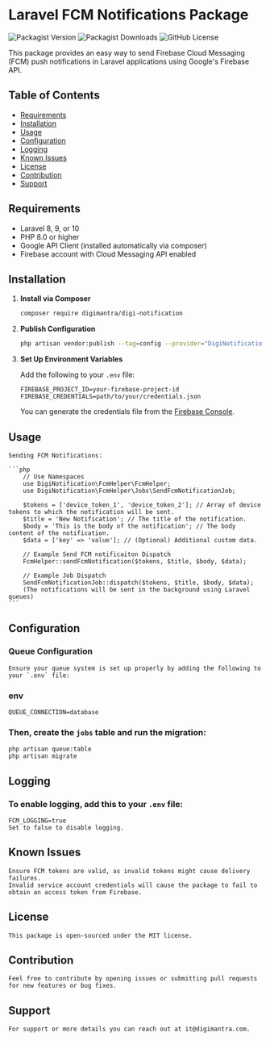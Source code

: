 # Laravel FCM Notifications Package

![Packagist Version](https://img.shields.io/packagist/v/digimantra/digi-notification)
![Packagist Downloads](https://img.shields.io/packagist/dt/digimantra/digi-notification)
![GitHub License](https://img.shields.io/github/license/digimantra/digi-notification?style=flat-square)

This package provides an easy way to send Firebase Cloud Messaging (FCM) push notifications in Laravel applications using Google's Firebase API.

## Table of Contents

- [Requirements](#requirements)
- [Installation](#installation)
- [Usage](#usage)
- [Configuration](#configuration)
- [Logging](#logging)
- [Known Issues](#known-issues)
- [License](#license)
- [Contribution](#contribution)
- [Support](#support)

## Requirements

- Laravel 8, 9, or 10
- PHP 8.0 or higher
- Google API Client (installed automatically via composer)
- Firebase account with Cloud Messaging API enabled

## Installation

1. **Install via Composer**

    ```bash
    composer require digimantra/digi-notification
    ```

2. **Publish Configuration**

    ```bash
    php artisan vendor:publish --tag=config --provider="DigiNotification\FcmHelper\FcmServiceProvider"
    ```

3. **Set Up Environment Variables**

    Add the following to your `.env` file:

    ```env
    FIREBASE_PROJECT_ID=your-firebase-project-id
    FIREBASE_CREDENTIALS=path/to/your/credentials.json
    ```

    You can generate the credentials file from the [Firebase Console](https://console.firebase.google.com/).

## Usage

    Sending FCM Notifications:

    ```php
        // Use Namespaces
        use DigiNotification\FcmHelper\FcmHelper;
        use DigiNotification\FcmHelper\Jobs\SendFcmNotificationJob;

        $tokens = ['device_token_1', 'device_token_2']; // Array of device tokens to which the notification will be sent.
        $title = 'New Notification'; // The title of the notification.
        $body = 'This is the body of the notification'; // The body content of the notification.
        $data = ['key' => 'value']; // (Optional) Additional custom data.
        
        // Example Send FCM notificaiton Dispatch
        FcmHelper::sendFcmNotification($tokens, $title, $body, $data); 

        // Example Job Dispatch
        SendFcmNotificationJob::dispatch($tokens, $title, $body, $data);
        (The notifications will be sent in the background using Laravel queues)
    ```

## Configuration

### Queue Configuration

    Ensure your queue system is set up properly by adding the following to your `.env` file:

### env
    QUEUE_CONNECTION=database

### Then, create the `jobs` table and run the migration:
    php artisan queue:table
    php artisan migrate

## Logging

### To enable logging, add this to your `.env` file:
    FCM_LOGGING=true
    Set to false to disable logging.

## Known Issues
    Ensure FCM tokens are valid, as invalid tokens might cause delivery failures.
    Invalid service account credentials will cause the package to fail to obtain an access token from Firebase.

## License
    This package is open-sourced under the MIT license.

## Contribution
    Feel free to contribute by opening issues or submitting pull requests for new features or bug fixes.

## Support
    For support or more details you can reach out at it@digimantra.com.
